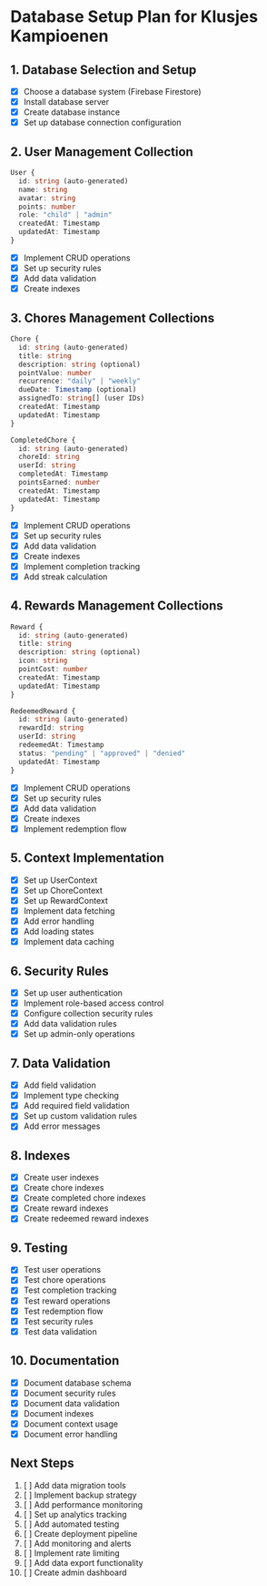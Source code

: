 # Database Setup Plan for Klusjes Kampioenen

## 1. Database Selection and Setup
- [x] Choose a database system (Firebase Firestore)
- [x] Install database server
- [x] Create database instance
- [x] Set up database connection configuration

## 2. User Management Collection
```typescript
User {
  id: string (auto-generated)
  name: string
  avatar: string
  points: number
  role: "child" | "admin"
  createdAt: Timestamp
  updatedAt: Timestamp
}
```
- [x] Implement CRUD operations
- [x] Set up security rules
- [x] Add data validation
- [x] Create indexes

## 3. Chores Management Collections
```typescript
Chore {
  id: string (auto-generated)
  title: string
  description: string (optional)
  pointValue: number
  recurrence: "daily" | "weekly"
  dueDate: Timestamp (optional)
  assignedTo: string[] (user IDs)
  createdAt: Timestamp
  updatedAt: Timestamp
}

CompletedChore {
  id: string (auto-generated)
  choreId: string
  userId: string
  completedAt: Timestamp
  pointsEarned: number
  createdAt: Timestamp
  updatedAt: Timestamp
}
```
- [x] Implement CRUD operations
- [x] Set up security rules
- [x] Add data validation
- [x] Create indexes
- [x] Implement completion tracking
- [x] Add streak calculation

## 4. Rewards Management Collections
```typescript
Reward {
  id: string (auto-generated)
  title: string
  description: string (optional)
  icon: string
  pointCost: number
  createdAt: Timestamp
  updatedAt: Timestamp
}

RedeemedReward {
  id: string (auto-generated)
  rewardId: string
  userId: string
  redeemedAt: Timestamp
  status: "pending" | "approved" | "denied"
  updatedAt: Timestamp
}
```
- [x] Implement CRUD operations
- [x] Set up security rules
- [x] Add data validation
- [x] Create indexes
- [x] Implement redemption flow

## 5. Context Implementation
- [x] Set up UserContext
- [x] Set up ChoreContext
- [x] Set up RewardContext
- [x] Implement data fetching
- [x] Add error handling
- [x] Add loading states
- [x] Implement data caching

## 6. Security Rules
- [x] Set up user authentication
- [x] Implement role-based access control
- [x] Configure collection security rules
- [x] Add data validation rules
- [x] Set up admin-only operations

## 7. Data Validation
- [x] Add field validation
- [x] Implement type checking
- [x] Add required field validation
- [x] Set up custom validation rules
- [x] Add error messages

## 8. Indexes
- [x] Create user indexes
- [x] Create chore indexes
- [x] Create completed chore indexes
- [x] Create reward indexes
- [x] Create redeemed reward indexes

## 9. Testing
- [x] Test user operations
- [x] Test chore operations
- [x] Test completion tracking
- [x] Test reward operations
- [x] Test redemption flow
- [x] Test security rules
- [x] Test data validation

## 10. Documentation
- [x] Document database schema
- [x] Document security rules
- [x] Document data validation
- [x] Document indexes
- [x] Document context usage
- [x] Document error handling

## Next Steps
1. [ ] Add data migration tools
2. [ ] Implement backup strategy
3. [ ] Add performance monitoring
4. [ ] Set up analytics tracking
5. [ ] Add automated testing
6. [ ] Create deployment pipeline
7. [ ] Add monitoring and alerts
8. [ ] Implement rate limiting
9. [ ] Add data export functionality
10. [ ] Create admin dashboard 